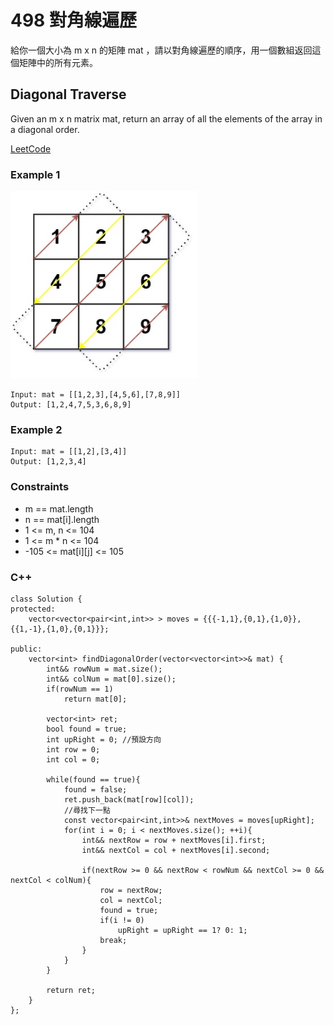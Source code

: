 # 498 對角線遍歷

給你一個大小為 m x n 的矩陣 mat ，請以對角線遍歷的順序，用一個數組返回這個矩陣中的所有元素。

##   Diagonal Traverse

Given an m x n matrix mat, return an array of all the elements of the array in a diagonal order.

[LeetCode](https://leetcode-cn.com/problems/diagonal-traverse/)

### Example 1

<img src="img/498.jpg" width = "300"/>

```
Input: mat = [[1,2,3],[4,5,6],[7,8,9]]
Output: [1,2,4,7,5,3,6,8,9]
```

### Example 2

```
Input: mat = [[1,2],[3,4]]
Output: [1,2,3,4]
```

### Constraints

* m == mat.length
* n == mat[i].length
* 1 <= m, n <= 104
* 1 <= m * n <= 104
* -105 <= mat[i][j] <= 105

### C++ 

```
class Solution {
protected:
    vector<vector<pair<int,int>> > moves = {{{-1,1},{0,1},{1,0}},{{1,-1},{1,0},{0,1}}};

public:
    vector<int> findDiagonalOrder(vector<vector<int>>& mat) {
        int&& rowNum = mat.size();
        int&& colNum = mat[0].size();
        if(rowNum == 1)
            return mat[0];

        vector<int> ret;
        bool found = true;
        int upRight = 0; //預設方向
        int row = 0;
        int col = 0;

        while(found == true){
            found = false;
            ret.push_back(mat[row][col]);
            //尋找下一點
            const vector<pair<int,int>>& nextMoves = moves[upRight];
            for(int i = 0; i < nextMoves.size(); ++i){
                int&& nextRow = row + nextMoves[i].first;
                int&& nextCol = col + nextMoves[i].second;

                if(nextRow >= 0 && nextRow < rowNum && nextCol >= 0 && nextCol < colNum){
                    row = nextRow;
                    col = nextCol;
                    found = true;
                    if(i != 0)
                        upRight = upRight == 1? 0: 1;
                    break;
                }
            }           
        }
        
        return ret;
    }
};
```
